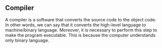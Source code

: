 ## Compiler

A compiler is a software that converts the source code to the object code. In other words, we can say that it converts the high-level language to machine/binary language. Moreover, it is necessary to perform this step to make the program executable. This is because the computer understands only binary language.